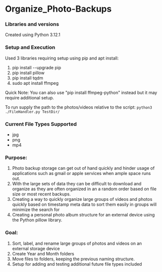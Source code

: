 # Organize_Photo-Backups

### Libraries and versions
Created using Python 3.12.1

### Setup and Execution
Used 3 libraries requiring setup using pip and apt install:
1. pip install --upgrade pip
1. pip install pillow
1. pip install tqdm
1. sudo apt install ffmpeg

Quick Note: You can also use "pip install ffmpeg-python" instead but it may require additional setup.

To run supply the path to the photos/videos relative to the script: 
`python3 ./FileHandler.py TestDir/`

### Current File Types Supported
- jpg
- png
- mp4

### Purpose:
1. Photo backup storage can get out of hand quickly and hinder usage of applications such as gmail or apple services when ample space runs out. 
1. With the large sets of data they can be difficult to download and organize as they are often organized in an a random order based on file size or most recent backups.
1. Creating a way to quickly organize large groups of videos and photos quickly based on timestamp meta data to sort them easily in groups will minimize the search for 
1. Creating a personal photo album structure for an external device using the Python pillow library.


### Goal:

1. Sort, label, and rename large groups of photos and videos on an external storage device
1. Create Year and Month folders
1. Move files to folders, keeping the previous naming structure.
1. Setup for adding and testing additional future file types included
